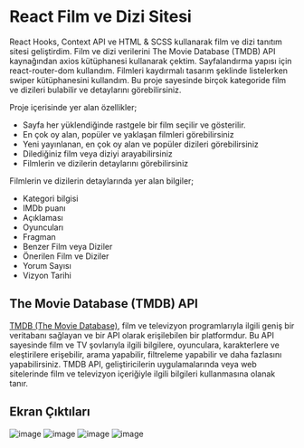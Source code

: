 # React Film ve Dizi Sitesi
React Hooks, Context API ve HTML & SCSS kullanarak film ve dizi tanıtım sitesi geliştirdim. Film ve dizi verilerini The Movie Database (TMDB) API kaynağından axios kütüphanesi kullanarak çektim. Sayfalandırma yapısı için react-router-dom kullandım. Filmleri kaydırmalı tasarım şeklinde listelerken swiper kütüphanesini kullandım. Bu proje sayesinde birçok kategoride film ve dizileri bulabilir ve detaylarını görebilirsiniz.

Proje içerisinde yer alan özellikler;

- Sayfa her yüklendiğinde rastgele bir film seçilir ve gösterilir.
- En çok oy alan, popüler ve yaklaşan filmleri görebilirsiniz
- Yeni yayınlanan, en çok oy alan ve popüler dizileri görebilirsiniz
- Dilediğiniz film veya diziyi arayabilirsiniz
- Filmlerin ve dizilerin detaylarını görebilirsiniz

Filmlerin ve dizilerin detaylarında yer alan bilgiler;

- Kategori bilgisi
- IMDb puanı
- Açıklaması
- Oyuncuları
- Fragman
- Benzer Film veya Diziler
- Önerilen Film ve Diziler
- Yorum Sayısı
- Vizyon Tarihi

## The Movie Database (TMDB) API
[TMDB (The Movie Database)](https://www.themoviedb.org), film ve televizyon programlarıyla ilgili geniş bir veritabanı sağlayan ve bir API olarak erişilebilen bir platformdur. Bu API sayesinde film ve TV şovlarıyla ilgili bilgilere, oyunculara, karakterlere ve eleştirilere erişebilir, arama yapabilir, filtreleme yapabilir ve daha fazlasını yapabilirsiniz. TMDB API, geliştiricilerin uygulamalarında veya web sitelerinde film ve televizyon içeriğiyle ilgili bilgileri kullanmasına olanak tanır.

## Ekran Çıktıları
![image](https://github.com/yasinakbulut25/react-movie-app/assets/62993659/f46d9f7c-9dc6-4a1b-bd62-d38a05a8b363)
![image](https://github.com/yasinakbulut25/react-movie-app/assets/62993659/e32d12a2-c175-4c42-b866-005977da97fa)
![image](https://github.com/yasinakbulut25/react-movie-app/assets/62993659/b38fa34b-0db7-46f2-87d8-8934ada33351)
![image](https://github.com/yasinakbulut25/react-movie-app/assets/62993659/f989d85b-0b89-4676-bd1e-2033ee4bb530)
